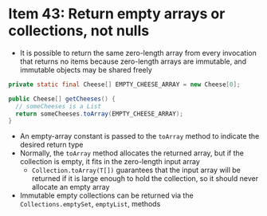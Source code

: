 # Item 43: Return empty arrays or collections, not nulls

* It is possible to return the same zero-length array from every invocation that returns no items because zero-length arrays are immutable, and immutable objects may be shared freely

```java
private static final Cheese[] EMPTY_CHEESE_ARRAY = new Cheese[0];

public Cheese[] getCheeses() {
  // someCheeses is a List
  return someCheeses.toArray(EMPTY_CHEESE_ARRAY);
}
```

* An empty-array constant is passed to the `toArray` method to indicate the desired return type
* Normally, the `toArray` method allocates the returned array, but if the collection is empty, it fits in the zero-length input array
  * `Collection.toArray(T[])` guarantees that the input array will be returned if it is large enough to hold the collection, so it should never allocate an empty array
* Immutable empty collections can be returned via the `Collections.emptySet`, `emptyList`, methods
